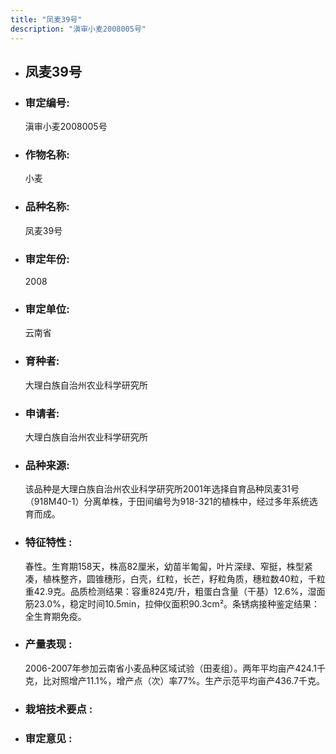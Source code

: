 ```yaml
---
title: "凤麦39号"
description: "滇审小麦2008005号"
---
```

* ## 凤麦39号
* ###  审定编号:  
   滇审小麦2008005号

*  ### 作物名称:  
   小麦

*   ###  品种名称: 
    凤麦39号

*   ### 审定年份: 
    2008

*   ### 审定单位:  
    云南省

*   ### 育种者:  
    大理白族自治州农业科学研究所

*   ### 申请者:  
    大理白族自治州农业科学研究所

*   ### 品种来源:  
    该品种是大理白族自治州农业科学研究所2001年选择自育品种凤麦31号（918M40-1）分离单株，于田间编号为918-321的植株中，经过多年系统选育而成。

*   ### 特征特性 : 
    春性。生育期158天，株高82厘米，幼苗半匍匐，叶片深绿、窄挺，株型紧凑，植株整齐，圆锥穗形，白壳，红粒，长芒，籽粒角质，穗粒数40粒，千粒重42.9克。品质检测结果：容重824克/升，粗蛋白含量（干基）12.6%，湿面筋23.0%，稳定时间10.5min，拉伸仪面积90.3cm²。条锈病接种鉴定结果：全生育期免疫。

*   ### 产量表现 : 
    2006-2007年参加云南省小麦品种区域试验（田麦组）。两年平均亩产424.1千克，比对照增产11.1%，增产点（次）率77%。生产示范平均亩产436.7千克。

*   ### 栽培技术要点 : 
    

*   ### 审定意见 : 
    

